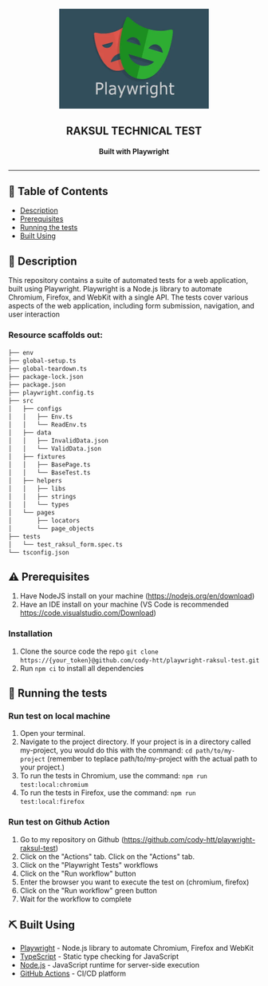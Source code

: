 <p align="center">
  <a href="" rel="noopener">
 <img width=300px height=200px src="./assets/playwright_logo.webp" alt="Project logo"></a>
</p>

<h2 align="center">
  <strong>RAKSUL TECHNICAL TEST</strong>
</h2>
<h4 align="center" style="padding-bottom: 10px;">
  <strong>Built with Playwright</strong>
</h4>

---

## 📜 Table of Contents

- [Description](#description)
- [Prerequisites](#prerequisites)
- [Running the tests](#tests)
- [Built Using](#built_using)

## 📝 Description <a name = "description"></a>

This repository contains a suite of automated tests for a web application, built using Playwright.
Playwright is a Node.js library to automate Chromium, Firefox, and WebKit with a single API. The
tests cover various aspects of the web application, including form submission, navigation, and user
interaction

### Resource scaffolds out:

```
├── env
├── global-setup.ts
├── global-teardown.ts
├── package-lock.json
├── package.json
├── playwright.config.ts
├── src
│   ├── configs
│   │   ├── Env.ts
│   │   └── ReadEnv.ts
│   ├── data
│   │   ├── InvalidData.json
│   │   └── ValidData.json
│   ├── fixtures
│   │   ├── BasePage.ts
│   │   └── BaseTest.ts
│   ├── helpers
│   │   ├── libs
│   │   ├── strings
│   │   └── types
│   └── pages
│       ├── locators
│       └── page_objects
├── tests
│   └── test_raksul_form.spec.ts
└── tsconfig.json
```

## ⚠️ Prerequisites <a name = "prerequisites"></a>

1. Have NodeJS install on your machine (https://nodejs.org/en/download)
2. Have an IDE install on your machine (VS Code is recommended
   https://code.visualstudio.com/Download)

### Installation

1. Clone the source code the repo
   `git clone https://{your_token}@github.com/cody-htt/playwright-raksul-test.git`
2. Run `npm ci` to install all dependencies

## 🔧 Running the tests <a name = "tests"></a>

### Run test on local machine

1. Open your terminal.
2. Navigate to the project directory. If your project is in a directory called my-project, you would
   do this with the command: `cd path/to/my-project` (remember to teplace path/to/my-project with
   the actual path to your project.)
3. To run the tests in Chromium, use the command: `npm run test:local:chromium`
4. To run the tests in Firefox, use the command: `npm run test:local:firefox`

### Run test on Github Action

1. Go to my repository on Github (https://github.com/cody-htt/playwright-raksul-test)
2. Click on the "Actions" tab. Click on the "Actions" tab.
3. Click on the "Playwright Tests" workflows
4. Click on the "Run workflow" button
5. Enter the browser you want to execute the test on (chromium, firefox)
6. Click on the "Run workflow" green button
7. Wait for the workflow to complete

## ⛏️ Built Using <a name = "built_using"></a>

- [Playwright](https://playwright.dev/) - Node.js library to automate Chromium, Firefox and WebKit
- [TypeScript](https://www.typescriptlang.org/) - Static type checking for JavaScript
- [Node.js](https://nodejs.org/) - JavaScript runtime for server-side execution
- [GitHub Actions](https://github.com/features/actions) - CI/CD platform
